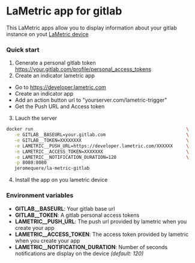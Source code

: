 # LaMetric app for gitlab

This LaMetric apps allow you to display information about your gitlab instance on yout [LaMetric device](lametric.com)

### Quick start
 1) Generate a personal gitlab token
    https://your.gitlab.com/profile/personal_access_tokens
 2) Create an indicator lametric app
   - Go to https://developer.lametric.com
   - Create an indicator app
   - Add an action button url to "yourserver.com/lametric-trigger"
   - Get the Push URL and Access token
 3) Lauch the server
 ```bash
 docker run                                                         \
    -e GITLAB__BASEURL=your.gitlab.com                              \
    -e GITLAB__TOKEN=XXXXXXXX                                       \
    -e LAMETRIC__PUSH_URL=https://developer.lametric.com/XXXXXX     \
    -e LAMETRIC__ACCESS_TOKEN=XXXXXXX                               \
    -e LAMETRIC__NOTIFICATION_DURATION=120                          \
    -p 8080:8080
    jeromequere/la-metric-gitlab
 ```
 4) Install the app on you lametric device
 
### Environment variables
  - **GITLAB__BASEURL**: Your gitlab base url 
  - **GITLAB__TOKEN**: A gitlab  personal access tokens
  - **LAMETRIC__PUSH_URL**: The push url provided by lametric when you create your app
  - **LAMETRIC__ACCESS_TOKEN**: The access token provided by lametric when you create your app
  - **LAMETRIC__NOTIFICATION_DURATION**: Number of seconds notifications are display on the device *(default: 120)*
  